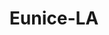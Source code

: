 ---
title: Eunice-LA
slug: eunice-la
f_state:
- cms/state/louisiana.md
f_locations:
- cms/payday-loan/advance-america-1816.md
- cms/payday-loan/advance-america-1875.md
- cms/payday-loan/check-cashing-plus-10926.md
- cms/payday-loan/check-cashing-plus-10927.md
- cms/payday-loan/check-into-cash-12034.md
- cms/payday-loan/check-into-cash-of-louisiana-13380.md
- cms/payday-loan/express-check-advance-16958.md
- cms/payday-loan/express-check-advance-16976.md
- cms/payday-loan/express-check-advance-17110.md
- cms/payday-loan/tv-profile-llc-27978.md
updated-on: '2024-05-30T13:41:28.615Z'
created-on: '2024-05-30T13:41:28.615Z'
published-on: '2024-05-30T13:54:32.469Z'
f_city: Eunice
layout: '[city].html'
tags: city
---